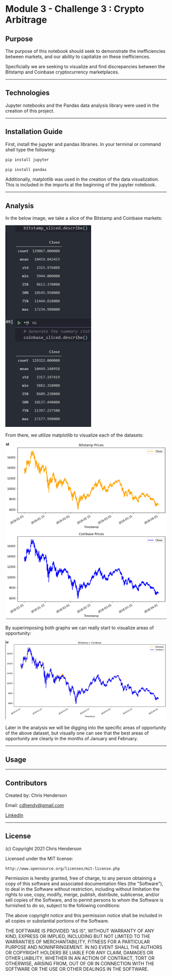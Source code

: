 Module 3 - Challenge 3 : Crypto Arbitrage
=======================================

## Purpose

 The purpose of this notebook should seek to demonstrate the inefficiencies between markets, and our ability to capitalize on these inefficiences. 

 Specficially we are seeking to visualize and find discrepancies between the Bitstamp and Coinbase cryptocurrency marketplaces. 

---

## Technologies

Jupyter notebooks and the Pandas data analysis library were used in the creation of this project. 

---

## Installation Guide

First, install the jupyter and pandas libraries. In your terminal or command shell type the following: 

```python
pip install jupyter
```

```python
pip install pandas
```

Additionally, matplotlib was used in the creation of the data visualization. This is included in the imports at the beginning of the jupyter notebook. 

---

## Analysis

In the below image, we take a slice of the Bitstamp and Coinbase markets:

![alt text](resources/images/sliced_data.png)

From there, we utilize matplotlib to visualize each of the datasets:

![alt text](resources/images/breakout_linegraph.png)

By superimposing both graphs we can really start to visualize areas of opportunity:

![alt text](resources/images/superimposed.png)

Later in the analysis we will be digging into the specific areas of opportunity of the above dataset, but visually one can see that the best areas of opportunity are clearly in the months of January and February. 








---

## Usage




---

## Contributors

Created by: Chris Henderson

Email: cdhendy@gmail.com

[LinkedIn](https://www.linkedin.com/in/chris-henderson123/)

---

## License

(c) Copyright 2021 Chris Henderson

Licensed under the MIT license:

    http://www.opensource.org/licenses/mit-license.php

Permission is hereby granted, free of charge, to any person obtaining a copy
of this software and associated documentation files (the "Software"), to deal
in the Software without restriction, including without limitation the rights
to use, copy, modify, merge, publish, distribute, sublicense, and/or sell
copies of the Software, and to permit persons to whom the Software is
furnished to do so, subject to the following conditions:

The above copyright notice and this permission notice shall be included in
all copies or substantial portions of the Software.

THE SOFTWARE IS PROVIDED "AS IS", WITHOUT WARRANTY OF ANY KIND, EXPRESS OR
IMPLIED, INCLUDING BUT NOT LIMITED TO THE WARRANTIES OF MERCHANTABILITY,
FITNESS FOR A PARTICULAR PURPOSE AND NONINFRINGEMENT. IN NO EVENT SHALL THE
AUTHORS OR COPYRIGHT HOLDERS BE LIABLE FOR ANY CLAIM, DAMAGES OR OTHER
LIABILITY, WHETHER IN AN ACTION OF CONTRACT, TORT OR OTHERWISE, ARISING FROM,
OUT OF OR IN CONNECTION WITH THE SOFTWARE OR THE USE OR OTHER DEALINGS IN
THE SOFTWARE.
